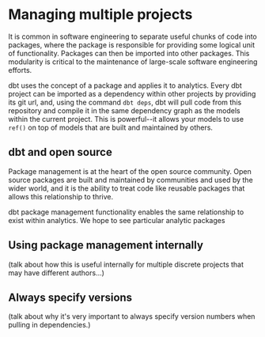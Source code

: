 # Managing multiple projects #

It is common in software engineering to separate useful chunks of code into packages, where the package is responsible for providing some logical unit of functionality. Packages can then be imported into other packages. This modularity is critical to the maintenance of large-scale software engineering efforts.

dbt uses the concept of a package and applies it to analytics. Every dbt project can be imported as a dependency within other projects by providing its git url, and, using the command `dbt deps`, dbt will pull code from this repository and compile it in the same dependency graph as the models within the current project. This is powerful--it allows your models to use `ref()` on top of models that are built and maintained by others.

## dbt and open source

Package management is at the heart of the open source community. Open source packages are built and maintained by communities and used by the wider world, and it is the ability to treat code like reusable packages that allows this relationship to thrive.

dbt package management functionality enables the same relationship to exist within analytics. We hope to see particular analytic packages


## Using package management internally

(talk about how this is useful internally for multiple discrete projects that may have different authors...)


## Always specify versions

(talk about why it's very important to always specify version numbers when pulling in dependencies.)

